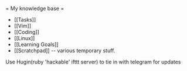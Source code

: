 = My knowledge base =
* [[Tasks]] 
* [[Vim]] 
* [[Coding]]
* [[Linux]]
* [[Learning Goals]]
* [[Scratchpad]] -- various temporary stuff.

Use Hugin(ruby 'hackable' ifttt server) to tie in with telegram for updates
